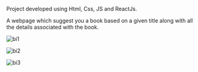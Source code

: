 Project developed using Html, Css, JS and ReactJs.

A webpage which suggest you a book based on a given title along with all the details associated with the book.


![bi1](https://user-images.githubusercontent.com/92619400/210082346-7c5e41b6-2812-40b6-a96e-c6c9ac170ffc.png)


![bi2](https://user-images.githubusercontent.com/92619400/210082377-62e1de4f-1464-4f6d-b186-97f9982eca70.png)


![bi3](https://user-images.githubusercontent.com/92619400/210082422-ed202423-bbec-4199-b81e-098aee728276.png)
